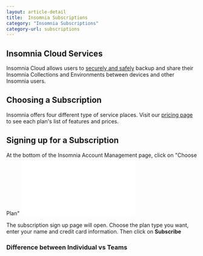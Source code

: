 ```yaml
---
layout: article-detail
title:  Insomnia Subscriptions
category: "Insomnia Subscriptions"
category-url: subscriptions
---
```


## Insomnia Cloud Services

Insomnia Cloud allows users to [securely and safely](https://docs.insomnia.rest/insomnia/data-encryption) backup and share their Insomnia Collections and Environments between devices and other Insomnia users.  

## Choosing a Subscription

Insomnia offers four different type of service places.  Visit our [pricing page](https://insomnia.rest/pricing) to see each plan's list of features and prices.

## Signing up for a Subscription

At the bottom of the Insomnia Account Management page, click on "Choose Plan"
![Choose Plan](/assets/images/choose-plan.md)

The subscription sign up page will open.  Choose the plan type you want, enter your name and credit card information. Then click on **Subscribe**


### Difference between Individual vs Teams

